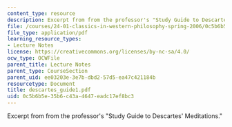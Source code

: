 ```yaml
---
content_type: resource
description: Excerpt from from the professor's "Study Guide to Descartes' Meditations."
file: /courses/24-01-classics-in-western-philosophy-spring-2006/0c5b6b5e35b6c43a4647eadc17ef8bc3_descartes_guide1.pdf
file_type: application/pdf
learning_resource_types:
- Lecture Notes
license: https://creativecommons.org/licenses/by-nc-sa/4.0/
ocw_type: OCWFile
parent_title: Lecture Notes
parent_type: CourseSection
parent_uid: ee03203e-3e7b-dbd2-57d5-ea47c421184b
resourcetype: Document
title: descartes_guide1.pdf
uid: 0c5b6b5e-35b6-c43a-4647-eadc17ef8bc3
---
```

Excerpt from from the professor's "Study Guide to Descartes' Meditations."